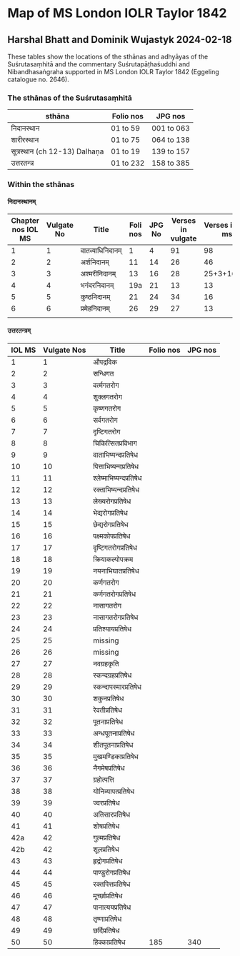 # Map of MS London IOLR Taylor 1842 

## Harshal Bhatt and Dominik Wujastyk 2024-02-18

These tables show the locations of the sthānas and adhyāyas of the Suśrutasaṃhitā and the commentary Suśrutapāṭhaśuddhi and Nibandhasaṅgraha supported in MS London IOLR Taylor 1842 (Eggeling catalogue no. 2646). 

### The sthānas of the Suśrutasaṃhitā


| **sthāna**             | **Folio nos** | **JPG nos** |
| -------------------------- | --- | --- |
| निदानस्थान                 | 01 to 59 | 001 to 063 |
| शारीरस्थान                 | 01 to 75 | 064 to 138 |
| सूत्रस्थान (ch 12-13) Dalhaṇa | 01 to 19 | 139 to 157 |
| उत्तरतन्त्र                | 01 to 232 | 158 to 385 |

### Within the sthānas
#### निदानस्थानम्

| **Chapter nos IOL MS**     | **Vulgate No** | **Title** | **Foli nos** | **JPG No** | **Verses in vulgate** | **Verses in IOL ms** |
| -------------------------- | --- | --- | --- | --- | --- | --- |
| 1                          | 1 | वातव्याधिनिदानम् | 1 | 4 | 91 | 98 |
| 2                          | 2 | अर्शनिदानम् | 11 | 14 | 26 | 46 |
| 3                          | 3 | अश्मरीनिदानम् | 13 | 16 | 28 | 25+3+16=44 |
| 4                          | 4 | भगंदरनिदानम् | 19a | 21 | 13 | 13 |
| 5                          | 5 | कुष्ठनिदानम् | 21 | 24 | 34 | 16 |
| 6                          | 6 | प्रमेहनिदानम् | 26 | 29 | 27 | 13 |
|                            |  |  |  |  |  |  |

#### उत्तरतन्त्रम् 

| IOL MS                     | Vulgate Nos | Title | Folio nos | JPG nos |
| -------------------------- | --- | --- | --- | --- |
| 1                          | 1 | औपद्रविक |  |  |
| 2                          | 2 | सन्धिगत |  |  |
| 3                          | 3 | वर्त्मगतरोग |  |  |
| 4                          | 4 | शुक्लगतरोग |  |  |
| 5                          | 5 | कृष्णगतरोग |  |  |
| 6                          | 6 | सर्वगतरोग |  |  |
| 7                          | 7 | दृष्टिगतरोग |  |  |
| 8                          | 8 | चिकित्सितप्रविभाग |  |  |
| 9                          | 9 | वाताभिष्यन्दप्रतिषेध |  |  |
| 10                         | 10 | पित्ताभिष्यन्दप्रतिषेध |  |  |
| 11                         | 11 | श्लेष्माभिष्यन्दप्रतिषेध |  |  |
| 12                         | 12 | रक्ताभिष्यन्दप्रतिषेध |  |  |
| 13                         | 13 | लेख्यरोगप्रतिषेध |  |  |
| 14                         | 14 | भेद्यरोगप्रतिषेध |  |  |
| 15                         | 15 | छेद्यरोगप्रतिषेध |  |  |
| 16                         | 16 | पक्ष्मकोपप्रतिषेध |  |  |
| 17                         | 17 | दृष्टिगतरोगप्रतिषेध |  |  |
| 18                         | 18 | क्रियाकल्पोपक्रम |  |  |
| 19                         | 19 | नयनाभिघातप्रतिषेध |  |  |
| 20                         | 20 | कर्णगतरोग |  |  |
| 21                         | 21 | कर्णगतरोगप्रतिषेध |  |  |
| 22                         | 22 | नासागतरोग |  |  |
| 23                         | 23 | नासागतरोगप्रतिषेध |  |  |
| 24                         | 24 | प्रतिश्यायप्रतिषेध |  |  |
| 25                         | 25 | missing |  |  |
| 26                         | 26 | missing |  |  |
| 27                         | 27 | नवग्रहकृति |  |  |
| 28                         | 28 | स्कन्दग्रहप्रतिषेध |  |  |
| 29                         | 29 | स्कन्दापस्मारप्रतिषेध |  |  |
| 30                         | 30 | शकुनप्रतिषेध |  |  |
| 31                         | 31 | रेवतीप्रतिषेध |  |  |
| 32                         | 32 | पूतनाप्रतिषेध |  |  |
| 33                         | 33 | अन्धपूतनाप्रतिषेध |  |  |
| 34                         | 34 | शीतपूतनाप्रतिषेध |  |  |
| 35                         | 35 | मुखमण्डिकाप्रतिषेध |  |  |
| 36                         | 36 | नैगमेषप्रतिषेध |  |  |
| 37                         | 37 | ग्रहोत्पत्ति |  |  |
| 38                         | 38 | योनिव्यापत्प्रतिषेध |  |  |
| 39                         | 39 | ज्वरप्रतिषेध |  |  |
| 40                         | 40 | अतिसारप्रतिषेध |  |  |
| 41                         | 41 | शोषप्रतिषेध |  |  |
| 42a                        | 42 | गुल्मप्रतिषेध |  |  |
| 42b                        | 42 | शूलप्रतिषेध |  |  |
| 43                         | 43 | हृद्रोगप्रतिषेध |  |  |
| 44                         | 44 | पाण्डुरोगप्रतिषेध |  |  |
| 45                         | 45 | रक्तपित्तप्रतिषेध |  |  |
| 46                         | 46 | मूर्च्छाप्रतिषेध |  |  |
| 47                         | 47 | पानात्ययप्रतिषेध |  |  |
| 48                         | 48 | तृष्णाप्रतिषेध |  |  |
| 49                         | 49 | छर्दिप्रतिषेध |  |  |
| 50                         | 50 | हिक्काप्रतिषेध | 185 | 340 |

